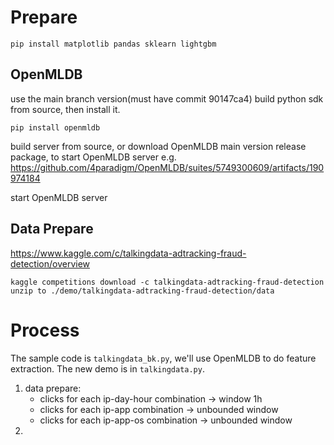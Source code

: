 # Prepare
```
pip install matplotlib pandas sklearn lightgbm
```

## OpenMLDB
use the main branch version(must have commit 90147ca4)
build python sdk from source, then install it.
```
pip install openmldb
```

build server from source, or download OpenMLDB main version release package, to start OpenMLDB server
e.g. https://github.com/4paradigm/OpenMLDB/suites/5749300609/artifacts/190974184

start OpenMLDB server

## Data Prepare
https://www.kaggle.com/c/talkingdata-adtracking-fraud-detection/overview
```
kaggle competitions download -c talkingdata-adtracking-fraud-detection
unzip to ./demo/talkingdata-adtracking-fraud-detection/data 
```

# Process
The sample code is `talkingdata_bk.py`, we'll use OpenMLDB to do feature extraction.
The new demo is in `talkingdata.py`.

1. data prepare: 
    * clicks for each ip-day-hour combination -> window 1h
    * clicks for each ip-app combination -> unbounded window
    * clicks for each ip-app-os combination -> unbounded window
2. 

